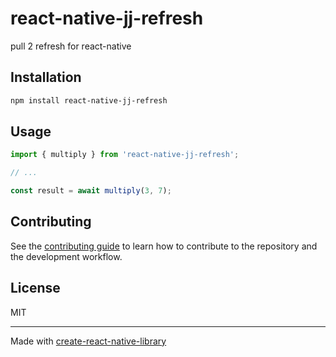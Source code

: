 # react-native-jj-refresh

pull 2 refresh for react-native

## Installation

```sh
npm install react-native-jj-refresh
```

## Usage

```js
import { multiply } from 'react-native-jj-refresh';

// ...

const result = await multiply(3, 7);
```

## Contributing

See the [contributing guide](CONTRIBUTING.md) to learn how to contribute to the repository and the development workflow.

## License

MIT

---

Made with [create-react-native-library](https://github.com/callstack/react-native-builder-bob)
